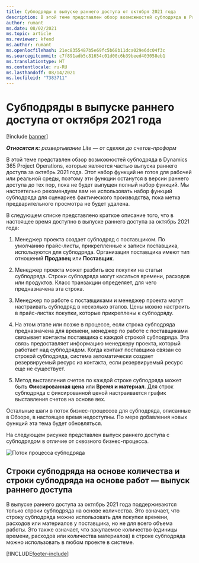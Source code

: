 ```yaml
---
title: Субподряды в выпуске раннего доступа от октября 2021 года
description: В этой теме представлен обзор возможностей субподряда в Project Operations, которые являются частью выпуска раннего доступа за октябрь 2021 года.
author: rumant
ms.date: 08/02/2021
ms.topic: article
ms.reviewer: kfend
ms.author: rumant
ms.openlocfilehash: 21ec8355487b5e69fc5b68b11dca029e6dc04f3c
ms.sourcegitcommit: c7f891adb5c81654c01d00c6b39beed403058eb1
ms.translationtype: HT
ms.contentlocale: ru-RU
ms.lasthandoff: 08/14/2021
ms.locfileid: "7383711"
---
```

# <a name="subcontracting-in-october-2021-early-access-release"></a>Субподряды в выпуске раннего доступа от октября 2021 года

[!include [banner](../../includes/dataverse-preview.md)]

_**Относится к:** развертывание Lite — от сделки до счетов-проформ_

В этой теме представлен обзор возможностей субподряда в Dynamics 365 Project Operations, которые являются частью выпуска раннего доступа за октябрь 2021 года. Этот набор функций не готов для рабочей или реальной среды, поэтому эти функции останутся в версии раннего доступа до тех пор, пока не будет выпущен полный набор функций. Мы настоятельно рекомендуем вам не использовать набор функций субподряда для сценариев фактического производства, пока метка предварительного просмотра не будет удалена. 

В следующем списке представлено краткое описание того, что в настоящее время доступно в выпуске раннего доступа за октябрь 2021 года:

1. Менеджер проекта создает субподряд с поставщиком. По умолчанию прайс-листы, прикрепленные к записи поставщика, используются для субподряда. Организация поставщика имеют тип отношений **Продавец** или **Поставщик**.

2. Менеджер проекта может разбить все покупки на статьи субподряда. Строки субподряда могут касаться времени, расходов или продуктов. Класс транзакции определяет, для чего предназначена эта строка.

3. Менеджер по работе с поставщиками и менеджер проекта могут настраивать субподряд в несколько этапов. Цены можно настроить в прайс-листах покупки, которые прикреплены к субподряду.

4. На этом этапе или позже в процессе, если строка субподряда предназначена для времени, менеджер по работе с поставщиками связывает контакты поставщика с каждой строкой субподряда. Эта связь предоставляет информацию менеджеру проекта, который работает над субподрядом. Когда контакт поставщика связан со строкой субподряда, система автоматически создает резервируемый ресурс из контакта, если резервируемый ресурс еще не существует.

5. Метод выставления счетов по каждой строке субподряда может быть **Фиксированная цена** или **Время и материал**. Для строк субподряда с фиксированной ценой настраивается график выставления счетов на основе вех.

Остальные шаги в поток бизнес-процессов для субподряда, описанные в Обзоре, в настоящее время недоступны. По мере добавления новых функций эта тема будет обновляться. 

На следующем рисунке представлен выпуск раннего доступа с субподрядом в отличие от сквозного бизнес-процесса.

![Поток процесса субподряда](../media/SubcontractingEAFlow.png)  


## <a name="quantity-based-and-work-based-subcontract-lines-early-access-release"></a>Строки субподряда на основе количества и строки субподряда на основе работ — выпуск раннего доступа
В выпуске раннего доступа за октябрь 2021 года поддерживаются только строки субподряда на основе количества. Это означает, что строку субподряда можно использовать для покупки времени, расходов или материалов у поставщика, но не для всего объема работы. Это также означает, что закупаемое количество (единицы времени, расходов или количества материалов) в строке субподряда можно использовать в любом проекте в системе.



[!INCLUDE[footer-include](../../includes/footer-banner.md)]
